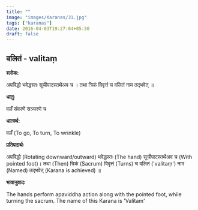 ```yaml
---
title: ""
image: "images/Karanas/31.jpg"
tags: ["karanas"]
date: 2016-04-03T19:27:04+05:30
draft: false
---
```


## वलितं - valitaṃ

**श्लोक:**

अपविद्धो भवेद्धस्तः सूचीपादस्तथैअव च । तथा त्रिकं विवृत्तं च वलितं नाम तद्भवेत् ॥

**धातुः**

वलँ संवरणे सञ्चरणे च

**धात्वर्थ:**

वलँ (To go, To turn, To wrinkle)

**प्रतिपदार्थः**

अपविद्धो (Rotating downward/outward) भवेद्धस्तः (The hand) सूचीपादस्तथैअव च (With pointed foot)। तथा (Then) त्रिकं (Sacrum) विवृत्तं (Turns) च वलितं ('valitaṃ') नाम (Named) तद्भवेत् (Karana is achieved) ॥

**भावानुवादः**

The hands perform apaviddha action along with the pointed foot, while turning the sacrum. The name of this Karana is 'Valitam'
